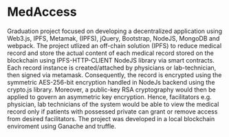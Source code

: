 # MedAccess
Graduation project focused on developing a decentralized application using Web3.js, IPFS, Metamak, (IPFS), jQuery, Bootstrap, NodeJS, MongoDB and webpack. The project utlized an off-chain solution (IPFS) to reduce medical record and store the actual content of each medical record stored on the blockchain using IPFS-HTTP-CLIENT NodeJS library via smart contracts. Each record instance is created/attached by physicians or lab-technician, then signed via metamask. Consequently, the record is encrypted using the symmetric AES-256-bit encryption handled in NodeJs backend using the crypto.js library. Moreover, a public-key RSA cryptography would then be applied to govern an asymmetric key encryption. Hence, facilitators e.g. physician, lab technicians of the system would be able to view the medical record only if patients with possessed private can grant or remove access from desired facilitators. The project was developed in a local blockchain enviroment using Ganache and truffle.
